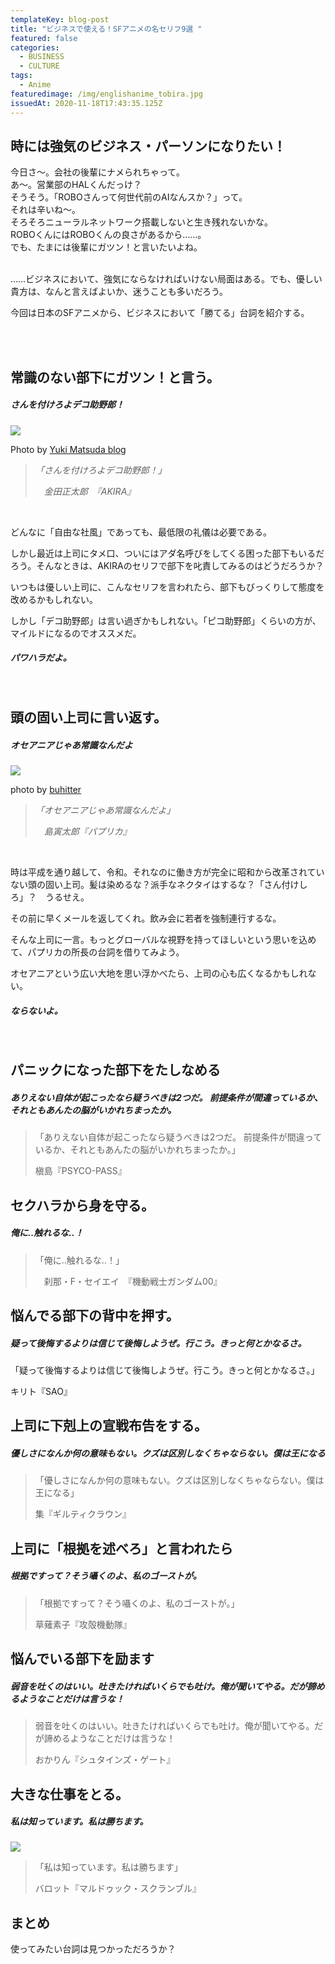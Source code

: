 ```yaml
---
templateKey: blog-post
title: "ビジネスで使える！SFアニメの名セリフ9選 "
featured: false
categories:
  - BUSINESS
  - CULTURE
tags:
  - Anime
featuredimage: /img/englishanime_tobira.jpg
issuedAt: 2020-11-18T17:43:35.125Z
---
```



## 時には強気のビジネス・パーソンになりたい！

<div class="talk-left">
  <div class="robo"></div>
  <div class="serif">
    今日さ〜。会社の後輩にナメられちゃって。
  </div>
</div>

<div class="talk-right">
  <div class="uma"></div>
  <div class="serif">
    あ〜。営業部のHALくんだっけ？
  </div>
</div>

<div class="talk-left">
  <div class="robo"></div>
  <div class="serif">
    そうそう。「ROBOさんって何世代前のAIなんスか？」って。
  </div>
</div>

<div class="talk-right">
  <div class="usa"></div>
  <div class="serif">
    それは辛いね〜。
  </div>
</div>

<div class="talk-left">
  <div class="robo"></div>
  <div class="serif">
    そろそろニューラルネットワーク搭載しないと生き残れないかな。
  </div>
</div>

<div class="talk-right">
  <div class="nanika"></div>
  <div class="serif">
    ROBOくんにはROBOくんの良さがあるから……。
  </div>
</div>

<div class="talk-left">
  <div class="robo"></div>
  <div class="serif">
   でも、たまには後輩にガツン！と言いたいよね。
  </div>
</div>



<br>

……ビジネスにおいて、強気にならなければいけない局面はある。でも、優しい貴方は、なんと言えばよいか、迷うことも多いだろう。

今回は日本のSFアニメから、ビジネスにおいて「勝てる」台詞を紹介する。

<br><br>

## 常識のない部下にガツン！と言う。

<div class="talk-left">
  <div class="usa"></div>
  <div class="serif">
    <h5>さんを付けろよデコ助野郎！</h5>
  </div>
</div>

![](/img/business_anime_akira.jpg)

Photo by [Yuki Matsuda blog](https://yukimatsuda.com/dekosuke-yarou/)

> *「さんを付けろよデコ助野郎！」*
>
> 　*金田正太郎　『AKIRA』*

<br>

どんなに「自由な社風」であっても、最低限の礼儀は必要である。

しかし最近は上司にタメ口、ついにはアダ名呼びをしてくる困った部下もいるだろう。そんなときは、AKIRAのセリフで部下を叱責してみるのはどうだろうか？

いつもは優しい上司に、こんなセリフを言われたら、部下もびっくりして態度を改めるかもしれない。

しかし「デコ助野郎」は言い過ぎかもしれない。「ピコ助野郎」くらいの方が、マイルドになるのでオススメだ。

<div class="talk-right">
  <div class="uma"></div>
  <div class="serif">
    <h5>パワハラだよ。</h5>
  </div>
</div>

<br>

## 頭の固い上司に言い返す。

<div class="talk-left">
  <div class="usa"></div>
  <div class="serif">
    <h5>オセアニアじゃあ常識なんだよ</h5>
  </div>
</div>

![](/img/business_anime_paprika.jpeg)

photo by [buhitter](https://buhitter.com/search?q=%E3%82%AA%E3%82%BB%E3%82%A2%E3%83%8B%E3%82%A2&offset=80)

> *「オセアニアじゃあ常識なんだよ」*
>
> 　*島寅太郎『パプリカ』*

<br>

時は平成を通り越して、令和。それなのに働き方が完全に昭和から改革されていない頭の固い上司。髪は染めるな？派手なネクタイはするな？「さん付けしろ」？　うるせえ。

その前に早くメールを返してくれ。飲み会に若者を強制連行するな。

そんな上司に一言。もっとグローバルな視野を持ってほしいという思いを込めて、パプリカの所長の台詞を借りてみよう。

オセアニアという広い大地を思い浮かべたら、上司の心も広くなるかもしれない。

<div class="talk-right">
  <div class="nanika"></div>
  <div class="serif">
    <h5>ならないよ。</h5>
  </div>
</div>

<br>

## パニックになった部下をたしなめる

<div class="talk-left">
  <div class="usa"></div>
  <div class="serif">
    <h5>ありえない自体が起こったなら疑うべきは2つだ。
前提条件が間違っているか、それともあんたの脳がいかれちまったか。</h5>
  </div>
</div>

> 「ありえない自体が起こったなら疑うべきは2つだ。
> 前提条件が間違っているか、それともあんたの脳がいかれちまったか。」
>
> 槇島『PSYCO-PASS』

## セクハラから身を守る。

<div class="talk-left">
  <div class="usa"></div>
  <div class="serif">
    <h5>俺に‥触れるな‥！</h5>
  </div>
</div>

> 「俺に‥触れるな‥！」
>
> 　刹那・F・セイエイ　『機動戦士ガンダム00』

## 悩んでる部下の背中を押す。

<div class="talk-left">
  <div class="usa"></div>
  <div class="serif">
    <h5>疑って後悔するよりは信じて後悔しようぜ。行こう。きっと何とかなるさ。</h5>
  </div>
</div>

「疑って後悔するよりは信じて後悔しようぜ。行こう。きっと何とかなるさ。」

キリト『SAO』

## 上司に下剋上の宣戦布告をする。

<div class="talk-left">
  <div class="usa"></div>
  <div class="serif">
    <h5>優しさになんか何の意味もない。クズは区別しなくちゃならない。僕は王になる</h5>
  </div>
</div>

> 「優しさになんか何の意味もない。クズは区別しなくちゃならない。僕は王になる」
>
> 集『ギルティクラウン』

## 上司に「根拠を述べろ」と言われたら

<div class="talk-left">
  <div class="usa"></div>
  <div class="serif">
    <h5>根拠ですって？そう囁くのよ、私のゴーストが。</h5>
  </div>
</div>

> 「根拠ですって？そう囁くのよ、私のゴーストが。」
>
> 草薙素子『攻殻機動隊』

## 悩んでいる部下を励ます

<div class="talk-left">
  <div class="usa"></div>
  <div class="serif">
    <h5>弱音を吐くのはいい。吐きたければいくらでも吐け。俺が聞いてやる。だが諦めるようなことだけは言うな！</h5>
  </div>
</div>

> 弱音を吐くのはいい。吐きたければいくらでも吐け。俺が聞いてやる。だが諦めるようなことだけは言うな！
>
> おかりん『シュタインズ・ゲート』

## 大きな仕事をとる。

<div class="talk-left">
  <div class="usa"></div>
  <div class="serif">
    <h5>私は知っています。私は勝ちます。</h5>
  </div>
</div>

![](/img/englishanime_mar.jpg)

> 「私は知っています。私は勝ちます」
>
> バロット『マルドゥック・スクランブル』

## まとめ

使ってみたい台詞は見つかっただろうか？
